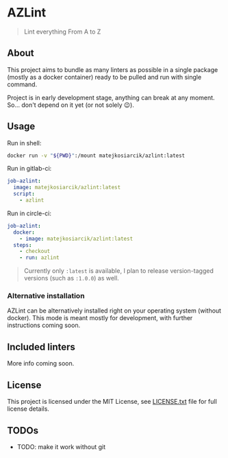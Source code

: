 # AZLint

> Lint everything From A to Z

## About

This project aims to bundle as many linters as possible in a single package
(mostly as a docker container) ready to be pulled and run with single command.

Project is in early development stage, anything can break at any moment.
So... don't depend on it yet (or not solely 😉).

## Usage

Run in shell:

```sh
docker run -v "${PWD}":/mount matejkosiarcik/azlint:latest
```

Run in gitlab-ci:

```yaml
job-azlint:
  image: matejkosiarcik/azlint:latest
  script:
    - azlint
```

Run in circle-ci:

```yaml
job-azlint:
  docker:
    - image: matejkosiarcik/azlint:latest
  steps:
    - checkout
    - run: azlint
```

> Currently only `:latest` is available, I plan to release version-tagged
versions (such as `:1.0.0`) as well.

### Alternative installation

AZLint can be alternatively installed right on your operating system (without
docker).
This mode is meant mostly for development, with further instructions coming
soon.

## Included linters

More info coming soon.

## License

This project is licensed under the MIT License, see [LICENSE.txt](LICENSE.txt)
file for full license details.

## TODOs

- TODO: make it work without git
